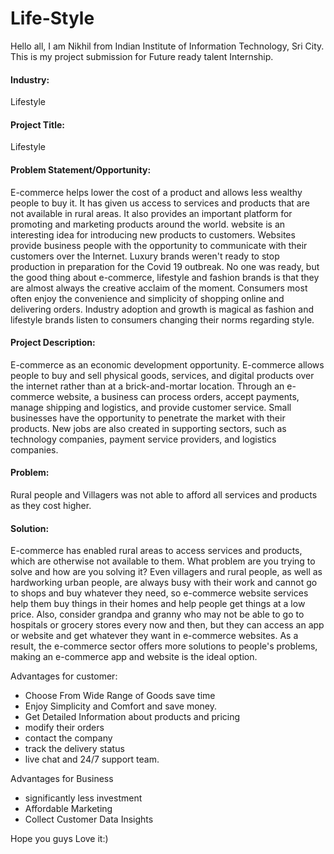 # Life-Style


Hello all, I am Nikhil from Indian Institute of Information Technology, Sri City. This is my project submission for 
Future ready talent Internship.

#### Industry: 
Lifestyle

#### Project Title: 
Lifestyle

#### Problem Statement/Opportunity: 
E-commerce helps lower the cost of a product and allows less wealthy people to buy it. It has given us access to services and products that are not  available in rural areas. It also provides an important platform for promoting and marketing products around the world. website is an interesting idea for introducing new products to customers. Websites provide business people with the opportunity to communicate with their customers over the Internet. Luxury brands weren't ready to stop production in preparation for the Covid 19 outbreak. No one was ready, but the good thing about e-commerce, lifestyle and fashion brands is that they are almost always the creative acclaim of the moment. Consumers most often enjoy the convenience and simplicity of shopping online and delivering orders. Industry adoption and growth is magical as fashion and lifestyle brands listen to consumers changing their norms regarding style.

#### Project Description: 
E-commerce as an economic development opportunity. E-commerce allows people to buy and sell physical goods, services, and digital products over the internet rather than at a brick-and-mortar location. Through an e-commerce website, a business can process orders, accept payments, manage shipping and logistics, and provide customer service. Small businesses have the opportunity to penetrate the market with their products.  New jobs are also created in supporting sectors, such as technology companies, payment service providers, and logistics companies.
#### Problem: 
Rural people and Villagers was not able to afford all services and products as they cost higher. 
#### Solution: 
E-commerce has enabled rural areas to access services and products, which are otherwise not available to them. What problem are you trying to solve and how are you solving it? Even villagers and rural people, as well as hardworking urban people, are always busy with their work and cannot go to shops and buy whatever they need, so e-commerce website services help them buy things in their homes and help people get things at a low price. Also, consider grandpa and granny who may not be able to go to hospitals or grocery stores every now and then, but they can access an app or website and get whatever they want in e-commerce websites. As a result, the e-commerce sector offers more solutions to people's problems, making an e-commerce app and website is the ideal option. 

Advantages for customer: 
* Choose From Wide Range of Goods save time 
* Enjoy Simplicity and Comfort and save money. 
* Get Detailed Information about products and pricing 
* modify their orders 
* contact the company 
* track the delivery status 
* live chat and 24/7 support team.

Advantages for Business 
  * significantly less investment 
  * Affordable Marketing 
  * Collect Customer Data Insights


Hope you guys Love it:)
